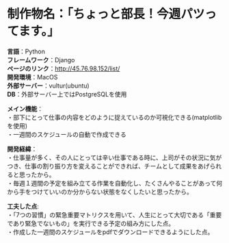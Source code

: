 # 制作物名：「ちょっと部長！今週パツってます。」  
**言語**：Python  
**フレームワーク**：Django  
**ページのリンク**：http://45.76.98.152/list/  
**開発環境**：MacOS  
**外部サーバー**：vultur(ubuntu)  
**DB**：外部サーバー上ではPostgreSQLを使用  

**メイン機能**：  
・部下にとって仕事の内容をどのように捉えているのか可視化できる(matplotlibを使用)  
・一週間のスケジュールの自動で作成できる   

**開発経緯**：  
・仕事量が多く、その人にとっては辛い仕事である時に、上司がその状況に気がつき、仕事の割り振り方を変えることができれば、チームとして成果をあげられると思ったから。  
・毎週１週間の予定を組み立てる作業を自動化し、たくさんやることがあって何から手をつけていいのか分からない状態をなくしたいと思ったから。  

**工夫した点**:   
・「7つの習慣」の緊急重要マトリクスを用いて、人生にとって大切である「重要であり緊急でないもの」を実行できる予定の組み方にした点。  
・作成した一週間のスケジュールをpdfでダウンロードできるようにした点。  
